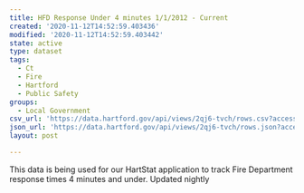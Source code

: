 ```yaml
---
title: HFD Response Under 4 minutes 1/1/2012 - Current
created: '2020-11-12T14:52:59.403436'
modified: '2020-11-12T14:52:59.403442'
state: active
type: dataset
tags:
  - Ct
  - Fire
  - Hartford
  - Public Safety
groups:
  - Local Government
csv_url: 'https://data.hartford.gov/api/views/2qj6-tvch/rows.csv?accessType=DOWNLOAD'
json_url: 'https://data.hartford.gov/api/views/2qj6-tvch/rows.json?accessType=DOWNLOAD'
layout: post

---
```

This data is being used for our HartStat application to track Fire Department response times 4 minutes and under. Updated nightly
